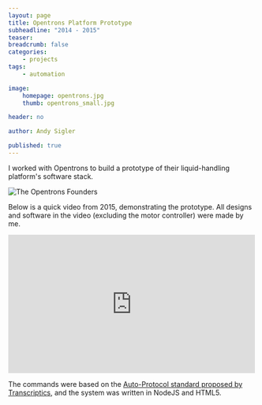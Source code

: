 ```yaml
---
layout: page
title: Opentrons Platform Prototype
subheadline: "2014 - 2015"
teaser: 
breadcrumb: false
categories:
    - projects
tags:
    - automation

image:
    homepage: opentrons.jpg
    thumb: opentrons_small.jpg

header: no

author: Andy Sigler

published: true
---
```


I worked with Opentrons to build a prototype of their liquid-handling platform's software stack.

![The Opentrons Founders]({{site.url}}/images/opentrons_team.jpg)

Below is a quick video from 2015, demonstrating the prototype. All designs and software in the video (excluding the motor controller) were made by me.

<iframe src="https://player.vimeo.com/video/130249723" width="500" height="281" frameborder="0" webkitallowfullscreen mozallowfullscreen allowfullscreen></iframe>
<br />

<!-- Below is a diagram showing the different software blocks I developed. Each was iterated upon to reflect what the robot's mechanical requirements, and to satisfy users' needs.

![Platform Prototype Flowchart]({{site.url}}/images/opentrons_flowchart.png) -->

The commands were based on the [Auto-Protocol standard proposed by Transcriptics](https://autoprotocol.org/specification/), and the system was written in NodeJS and HTML5.
